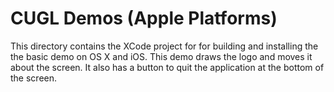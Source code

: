# CUGL Demos (Apple Platforms)

This directory contains the XCode project for for building and installing the 
the basic demo on OS X and iOS. This demo draws the logo and moves it about the screen. 
It also has a button to quit the application at the bottom of the screen.